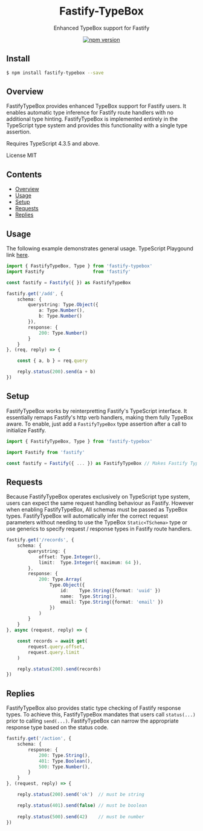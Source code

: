 <div align='center'>

<h1>Fastify-TypeBox</h1>

<p>Enhanced TypeBox support for Fastify</p>

[![npm version](https://badge.fury.io/js/fastify-typebox.svg)](https://badge.fury.io/js/fastify-typebox)

</div>

## Install

```bash
$ npm install fastify-typebox --save
```

## Overview

FastifyTypeBox provides enhanced TypeBox support for Fastify users. It enables automatic type inference for Fastify route handlers with no additional type hinting. FastifyTypeBox is implemented entirely in the TypeScript type system and provides this functionality with a single type assertion.

Requires TypeScript 4.3.5 and above.

License MIT

## Contents

- [Overview](#Overview)
- [Usage](#Usage)
- [Setup](#Setup)
- [Requests](#Requests)
- [Replies](#Replies)

## Usage

The following example demonstrates general usage. TypeScript Playgound link [here](https://www.typescriptlang.org/play?#code/JYWwDg9gTgLgBAbzgMQIYGcbAGYE8AquYApgEIQAeANHISXAL5zZQQhwDk2GWeAtDCLEARpQ4BYAFChIsFDxy44ylarUqWbTt0yKJkqQGMIAO0zMFeOAF55uvAAokDAJRwMd3gSHkKUqTpeAHQA5sQwDhwA9KgAJrEcNEhSquiGABbEIKgAXIgp6nAAjgCuxFC4mFDAJiF5dMRBAPLCAFbEhhEIBYUqubRCQQByJSDC5Q4uVD29cML1gyNjEy4zqq7Tkr1QxOiQZsR53VuzygBMAAwXCyTDo+NQk2sqDDOvkgw0DjtFNDtgABtcG5rAA+fIGE7KYxmeBIVA0YSMGxwH5BUrlXD+KGo4iA3BBTCoGAldAOS4XFyE4gmWIOVBwADUc1WHxcQA).

```typescript
import { FastifyTypeBox, Type } from 'fastify-typebox'
import Fastify                  from 'fastify'

const fastify = Fastify({ }) as FastifyTypeBox

fastify.get('/add', { 
    schema: {
        querystring: Type.Object({
            a: Type.Number(),
            b: Type.Number()
        }),
        response: {
            200: Type.Number()
        }
    }
}, (req, reply) => {

    const { a, b } = req.query

    reply.status(200).send(a + b)
})
```

## Setup

FastifyTypeBox works by reinterpretting Fastify's TypeScript interface. It essentially remaps Fastify's http verb handlers, making them fully TypeBox aware. To enable, just add a `FastifyTypeBox` type assertion after a call to initialize Fastify.

```typescript
import { FastifyTypeBox, Type } from 'fastify-typebox'

import Fastify from 'fastify'

const fastify = Fastify({ ... }) as FastifyTypeBox // Makes Fastify TypeBox aware
```

## Requests

Because FastifyTypeBox operates exclusively on TypeScript type system, users can expect the same request handling behaviour as Fastify. However when enabling FastifyTypeBox, All schemas must be passed as TypeBox types. FastifyTypeBox will automatically infer the correct request parameters without needing to use the TypeBox `Static<TSchema>` type or use generics to specify request / response types in Fastify route handlers.

```typescript
fastify.get('/records', {
    schema: {
        querystring: {
            offset: Type.Integer(),
            limit:  Type.Integer({ maximum: 64 }),
        },
        response: {
            200: Type.Array(
                Type.Object({
                    id:    Type.String({format: 'uuid' })
                    name:  Type.String(),
                    email: Type.String({format: 'email' })
                })
            )
        }
    }
}, async (request, reply) => {

    const records = await get(
        request.query.offset, 
        request.query.limit
    )

    reply.status(200).send(records)
})
```

## Replies

FastifyTypeBox also provides static type checking of Fastify response types. To achieve this, FastifyTypeBox mandates that users call `status(...)` prior to calling `send(...)`. FastifyTypeBox can narrow the appropriate response type based on the status code. 

```typescript
fastify.get('/action', {
    schema: {
        response: {
            200: Type.String(),
            401: Type.Boolean(),
            500: Type.Number(),
        }
    }
}, (request, reply) => {

    reply.status(200).send('ok')  // must be string

    reply.status(401).send(false) // must be boolean
    
    reply.status(500).send(42)    // must be number
})
```

